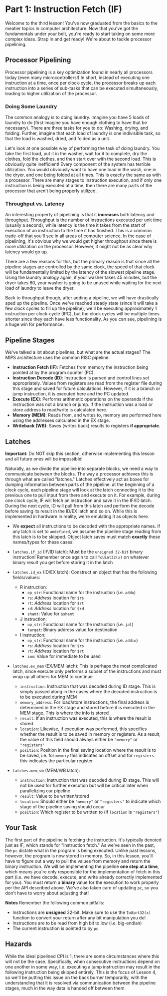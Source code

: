 # Part 1: Instruction Fetch (IF)
Welcome to the third lesson!  You've now graduated from the basics to the
meatier topics in computer architecture.  Now that you've got the fundamentals
under your belt, you're ready to start taking on some more complex ideas.  Strap
in and get ready!  We're about to tackle processor pipelining.

## Processor Pipelining
Processor pipelining is a key optimization found in nearly all processors today
(even many microcontrollers!) In short, instead of executing one instruction at
a time, once per clock-cycle, the processor breaks up each instruction into a
series of sub-tasks that can be executed simultaneously, leading to higher
utilization of the processor.

### Doing Some Laundry
The common analogy is to doing laundry.  Imagine you have 5 loads of laundry to
do (first imagine you have enough clothing to have that be necessary).  There
are three tasks for you to do: Washing, drying, and folding.  Further, imagine
that each load of laundry is one indivisible task, so that the load is washed,
dried, and folded as a unit.

Let's look at one possible way of performing the task of doing laundry.  You
take the first load, put it in the washer, wait for it to complete, dry the
clothes, fold the clothes, and then start over with the second load.  This is
obviously quite inefficient!  Every component of the system has terrible
utilization.  You would obviously want to have one load in the wash, one in the
dryer, and one being folded at all times.  This is exactly the same as with a
processor. There are many stages to instruction execution, and if only one
instruction is being executed at a time, then there are many parts of the
processor that aren't being properly utilized.

### Throughput vs. Latency
An interesting property of pipelining is that it **increases** both latency and
throughput.  Throughput is the number of instructions executed per unit time
(usually a second), while latency is the time it takes from the start of
execution of an instruction to the time it has finished.  This is a common
trade-off that you'll see in all areas of computer science.  In the case of
pipelining, it's obvious why we would get higher throughput since there is more
utilization on the processor.  However, it might not be as clear why latency
would go up.

There are a few reasons for this, but the primary reason is that since all the
pipeline stages are controlled by the same clock, the speed of that clock will
be fundamentally limited by the latency of the slowest pipeline stage.  Using
the laundry analogy again, if your washer takes 45 minutes, but the dryer takes
60, your washer is going to be unused while waiting for the next load of laundry
to leave the dryer.

Back to throughput though, after adding a pipeline, we will have drastically
sped up the pipeline.  Once we've reached steady state (since it will take a few
clock cycles to fill up the pipeline), we'll be executing approximately 1
instruction per clock-cycle (IPC), but the clock cycles will be multiple times
shorter since they each have less functionality.  As you can see, pipelining is
a huge win for performance.

## Pipeline Stages

We've talked a lot about pipelines, but what are the actual stages?  The MIPS
architecture uses the common RISC pipeline:

- **Instruction Fetch (IF)**: Fetches from memory the instruction being pointed
  at by the program counter (PC).
- **Instruction Decode (ID)**: Instruction is parsed and control lines set
  appropriately.  Values from registers are read from the register file during
  this stage and saved for future calculations.  However, if it is a branch or
  jump instruction, it is executed here and the PC updated.
- **Execute (EX)**: Performs arithmetic operations on the operands if the
  instruction was not a branch or jump.  If the instruction was a load or store
  address to read/write is calculated here.
- **Memory (MEM)**: Reads from, and writes to, memory are performed here using
  the addresses calculated in the EX stage.
- **Writeback (WB)**: Saves (writes back) results to registers **if appropriate**.

## Latches
**Important**: Do NOT skip this section, otherwise implementing this lesson and
all future ones will be impossible!

Naturally, as we divide the pipeline into separate blocks, we need a way to
communicate between the blocks.  The way a processor achieves this is through
what are called "latches." Latches effectively act as boxes for dumping
information between parts of the pipeline: at the beginning of a clock cycle,
each pipeline stage will look at the latch connecting it to the previous one to
pull input from there and execute on it.  For example, during one clock cycle,
IF will fetch an instruction and save it in the IF/ID latch.  During the next
cycle, ID will pull from this latch and perform the decode before saving its
result in the ID/EX latch and so on.  While this is implemented in hardware in
reality, we're emulating it as objects here.

- We **expect** all instructions to be decoded with the appropriate names.  If
any latch is set to `undefined`, we assume the pipeline stage reading from this
latch is to be skipped.  Object latch saves must match **exactly** these
names/types for these cases:

- `latches.if_id` (IF/ID latch): Must be the `unsigned 32-bit` binary
  instruction!  Remember once again to call `ToUint32(x)` on whatever binary
  result you get before storing it in the latch
- `latches.id_ex` (ID/EX latch): Construct an object that has the following
  fields/values:
  - R instruction:
    - `op_str`: Functional name for the instruction (i.e. `addu`)
    - `rs`: *Address* location for `$rs`
    - `rt`: *Address* location for `$rt`
    - `rd`: *Address* location for `$rd`
    - `shamt`: Value for `$shamt`
  - J instruction:
    - `op_str`: Functional name for the instruction (i.e. `jal`)
    - `target`: Binary address value for destination
  - I instruction:
    - `op_str`: Functional name for the instruction (i.e. `addiu`)
    - `rs`: *Address* location for `$rs`
    - `rt`: *Address* location for `$rt`
    - `imm`: Value for immediate to be used
- `latches.ex_mem` (EX/MEM latch): This is perhaps the most complicated latch,
  since execute only performs a subset of the instructions and must wrap up all
  others for MEM to continue
  - `instruction`: Instruction that was decoded during ID stage.  This is simply
  passed along in the cases where the decoded instruction is to be executed
  during MEM
  - `memory_address`: For load/store instructions, the final address is
  determined in the EX stage and stored before it is executed in the MEM stage.
  This is where the info is stored
  - `result`: If an instruction was executed, this is where the result is stored
  - `location`: Likewise, if execution was performed, this specifies whether the
  result is to be saved in memory or registers.  As a result, the value of this
  field should always either be `"memory"` or `"registers"`
  - `position`: Position in the final saving location where the result is to be
  saved, i.e. for `memory` this indicates an offset and for `registers` this
  indicates the particular register
- `latches.mem_wb` (MEM/WB latch):
  - `instruction`: Instruction that was decoded during ID stage.  This will not
  be used for further execution but will be critical later when parallelizing
  our pipeline
  - `result`: Value to be written/stored
  - `location`: Should either be `"memory"` or `"registers"` to indicate which
  stage of the pipeline saving should occur
  - `position`: Which register to be written to (if `location` is `"registers"`)

## Your Task
The first part of the pipeline is fetching the instruction.  It's typically
denoted just as IF, which stands for "instruction fetch." As we've seen in the
past, the `pc` dictate what in the program is being executed.  Unlike past
lessons, however, the program is now stored in memory.  So, in this lesson,
you'll have to figure out a way to pull the values from memory and return the
binary instruction.  We will be implementing the pipeline **one step at a
time**, which means you're only responsible for the implementation of fetch in
this part (i.e. we have decode, execute, and write already correctly implemented
for you).  You must return a **binary** value for the execution to work properly
per the API described above.  We've also taken care of updating `pc`, so you
don't have to worry about adjusting that!

**Notes** Remember the following common pitfalls:

- Instructions are **unsigned** 32-bit.  Make sure to use the `ToUint32(x)`
function to convert your return after any bit manipulation you do!
- Instructions are to be read from high bit to low (i.e. big-endian)
- The current instruction is pointed to by `pc`

## Hazards
While the ideal pipelined CPI is 1, there are some circumstances where this will
not be the case.  Specifically, when consecutive instructions depend on one
another in some way, i.e.  executing a jump instruction may result in the
following instruction being skipped entirely.  This is the focus of Lesson 4, so
we'll be putting this issue on the back burner temporarily, with the
understanding that it is resolved via communication between the pipeline stages,
much in the way data is handed off between them.
